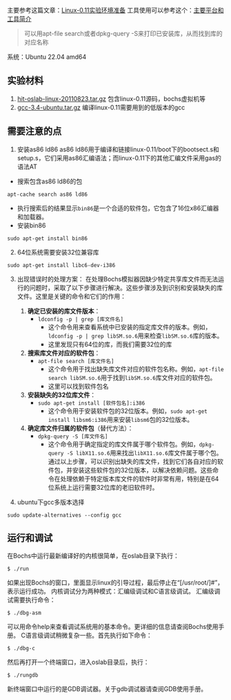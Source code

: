 主要参考这篇文章：[Linux-0.11实验环境准备](https://github.com/Wangzhike/HIT-Linux-0.11/blob/master/0-prepEnv/%E5%87%86%E5%A4%87%E5%AE%89%E8%A3%85%E7%8E%AF%E5%A2%83.md)
工具使用可以参考这个：[主要平台和工具简介](https://hoverwinter.gitbooks.io/hit-oslab-manual/content/environment.html)
> 可以用apt-file search或者dpkg-query -S来打印已安装库，从而找到库的对应名称

系统：Ubuntu 22.04 amd64
## 实验材料

1. [hit-oslab-linux-20110823.tar.gz](https://github.com/hoverwinter/HIT-OSLab/tree/master/Resources) 包含linux-0.11源码，bochs虚拟机等
2. [gcc-3.4-ubuntu.tar.gz](https://github.com/hoverwinter/HIT-OSLab/tree/master/Resources) 编译linux-0.11需要用到的低版本的gcc


## 需要注意的点
1. 安装as86 ld86 as86 ld86用于编译和链接linux-0.11/boot下的bootsect.s和setup.s，它们采用as86汇编语法；而linux-0.11下的其他汇编文件采用gas的语法AT
+ 搜索包含as86 ld86的包
```
apt-cache search as86 ld86
```
+ 执行搜索后的结果显示`bin86`是一个合适的软件包，它包含了16位x86汇编器和加载器。
+ 安装bin86
```
sudo apt-get install bin86
```

2. 64位系统需要安装32位兼容库
```
sudo apt-get install libc6-dev-i386
```

3. 出现错误时的处理方案：
	在处理Bochs模拟器因缺少特定共享库文件而无法运行的问题时，采取了以下步骤进行解决。这些步骤涉及到识别和安装缺失的库文件。这里是关键的命令和它们的作用：
	1. **确定已安装的库文件版本**：
	    - `ldconfig -p | grep [库文件名]`
	        - 这个命令用来查看系统中已安装的指定库文件的版本。例如，`ldconfig -p | grep libSM.so.6`用来检查`libSM.so.6`库的版本。
	        - 这里发现只有64位的库，而我们需要32位的库
	2. **搜索库文件对应的软件包**：
	    - `apt-file search [库文件名]`
	        - 这个命令用于找出缺失库文件对应的软件包名称。例如，`apt-file search libSM.so.6`用于找到`libSM.so.6`库文件对应的软件包。
	        - 这里可以找到软件包名
	3. **安装缺失的32位库文件**：
	    - `sudo apt-get install [软件包名]:i386`
	        - 这个命令用于安装软件包的32位版本。例如，`sudo apt-get install libsm6:i386`用来安装`libsm6`包的32位版本。
	4. **确定库文件归属的软件包**（替代方法）：
	    - `dpkg-query -S [库文件名]`
	        - 这个命令用于确定指定的库文件属于哪个软件包。例如，`dpkg-query -S libX11.so.6`用来找出`libX11.so.6`库文件属于哪个包。
	通过以上步骤，可以识别出缺失的库文件，找到它们各自对应的软件包，并安装这些软件包的32位版本，以解决依赖问题。这些命令在处理依赖于特定版本库文件的软件时非常有用，特别是在64位系统上运行需要32位库的老旧软件时。

4. ubuntu下gcc多版本选择
```
sudo update-alternatives --config gcc
```


## 运行和调试
在Bochs中运行最新编译好的内核很简单，在oslab目录下执行：

```
$ ./run
```

如果出现Bochs的窗口，里面显示linux的引导过程，最后停止在“[/usr/root/]#”，表示运行成功。
内核调试分为两种模式：汇编级调试和C语言级调试。
汇编级调试需要执行命令：
```
$ ./dbg-asm
```
可以用命令help来查看调试系统用的基本命令。更详细的信息请查阅Bochs使用手册。
C语言级调试稍微复杂一些。首先执行如下命令：
```
$ ./dbg-c
```
然后再打开一个终端窗口，进入oslab目录后，执行：
```
$ ./rungdb
```
新终端窗口中运行的是GDB调试器。关于gdb调试器请查阅GDB使用手册。